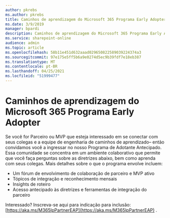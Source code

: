 ```yaml
---
author: pkrebs
ms.author: pkrebs
title: Caminhos de aprendizagem do Microsoft 365 Programa Early Adopter
ms.date: 3/9/2019
manager: bpardi
description: Caminhos de aprendizagem do Microsoft 365 Programa Early Adopter
ms.service: sharepoint-online
audience: admin
ms.topic: article
ms.openlocfilehash: 58b11e451d632aaad029650822589039224374a3
ms.sourcegitcommit: 97e175e5ff5b6a9e0274d5ec9b39fdf7e18eb387
ms.translationtype: MT
ms.contentlocale: pt-BR
ms.lasthandoff: 04/25/2021
ms.locfileid: "51999477"
---
```

# <a name="microsoft-365-learning-pathways-early-adopter-program"></a>Caminhos de aprendizagem do Microsoft 365 Programa Early Adopter

Se você for Parceiro ou MVP que esteja interessado em se conectar com seus colegas e a equipe de engenharia de caminhos de aprendizado– então convidamos você a ingressar no nosso Programa de Adotante Antecipado. Essa comunidade se concentra em um ambiente colaborativo que permite que você faça perguntas sobre as diretrizes abaixo, bem como aprenda com seus colegas. Mais detalhes sobre o que o programa envolve incluem:  
- Um fórum de envolvimento de colaboração de parceiro e MVP ativo 
- Tópicos de integração e reconhecimento mensais 
- Insights de roteiro 
- Acesso antecipado às diretrizes e ferramentas de integração do parceiro 

Interessado? Inscreva-se aqui para indicação para inclusão: [https://aka.ms/M365lpPartnerEAP](https://aka.ms/M365lpPartnerEAP) .   
